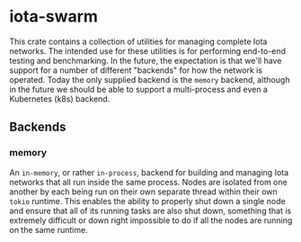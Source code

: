 # iota-swarm

This crate contains a collection of utilities for managing complete Iota
networks. The intended use for these utilities is for performing end-to-end
testing and benchmarking. In the future, the expectation is that we'll have
support for a number of different "backends" for how the network is operated.
Today the only supplied backend is the `memory` backend, although in the future
we should be able to support a multi-process and even a Kubernetes (k8s) backend.

## Backends

### memory

An `in-memory`, or rather `in-process`, backend for building and managing Iota
networks that all run inside the same process. Nodes are isolated from one
another by each being run on their own separate thread within their own `tokio`
runtime. This enables the ability to properly shut down a single node and
ensure that all of its running tasks are also shut down, something that is
extremely difficult or down right impossible to do if all the nodes are running
on the same runtime.
